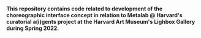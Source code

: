#### This repository contains code related to development of the choreographic interface concept in relation to Metalab @ Harvard's curatorial a(i)gents project at the Harvard Art Museum's Lighbox Gallery during Spring 2022. 
